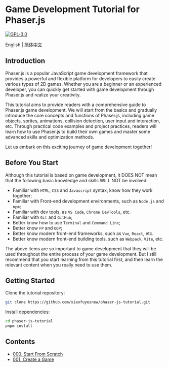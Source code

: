 # Game Development Tutorial for Phaser.js

[![GPL-3.0](https://img.shields.io/github/license/xiaofuyesnew/phaser-js-tutorial)](https://www.gnu.org/licenses/gpl-3.0.html)

English | [简体中文](README.zh-CN.md)

## Introduction

Phaser.js is a popular JavaScript game development framework that provides a powerful and flexible platform for developers to easily create various types of 2D games. Whether you are a beginner or an experienced developer, you can quickly get started with game development through Phaser.js and realize your creativity.

This tutorial aims to provide readers with a comprehensive guide to Phaser.js game development. We will start from the basics and gradually introduce the core concepts and functions of Phaser.js, including game objects, sprites, animations, collision detection, user input and interaction, etc. Through practical code examples and project practices, readers will learn how to use Phaser.js to build their own games and master some advanced skills and optimization methods.

Let us embark on this exciting journey of game development together!

## Before You Start

Although this tutorial is based on game development, it DOES NOT mean that the following basic knowledge and skills WILL NOT be involved:

- Familiar with `HTML`, `CSS` and `Javascript` syntax, know how they work together;
- Familiar with Front-end development environments, such as `Node.js` and `npm`;
- Familiar with dev tools, as `VS Code`, `Chrome DevTools`, etc.
- Familiar with `Git` and `GitHub`;
- Better know how to use `Terminal` and `Command Line`;
- Better know `FP` and `OOP`;
- Better know modern front-end frameworks, such as `Vue`, `React`, etc.
- Better know modern front-end building tools, such as `Webpack`, `Vite`, etc.

The above items are so important to game development that they will be used throughout the entire process of your game development. But I still recommend that you start learning from this tutorial first, and then learn the relevant content when you really need to use them.

## Getting Started

Clone the tutorial repository:

```bash
git clone https://github.com/xiaofuyesnew/phaser-js-tutorial.git
```

Install dependencies:

```bash
cd phaser-js-tutorial
pnpm install
```

## Contents

- [000. Start From Scratch](./packages/000_start_from_scratch/README.md)
- [001. Create a Game](./packages/001_create_a_game/README.md)
